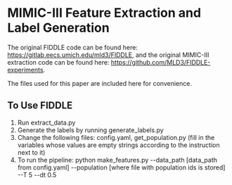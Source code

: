 # MIMIC-III Feature Extraction and Label Generation
The original FIDDLE code can be found here: https://gitlab.eecs.umich.edu/mld3/FIDDLE, and the original MIMIC-III extraction code can be found here: https://github.com/MLD3/FIDDLE-experiments.

The files used for this paper are included here for convenience.

## To Use FIDDLE

1. Run extract_data.py
2. Generate the labels by running generate_labels.py
3. Change the following files: config.yaml, get_population.py 
   (fill in the variables whose values are empty strings according to the instruction next to it)
4. To run the pipeline: python make_features.py --data_path [data_path from config.yaml] --population [where file with population ids is stored] --T 5 --dt 0.5 
